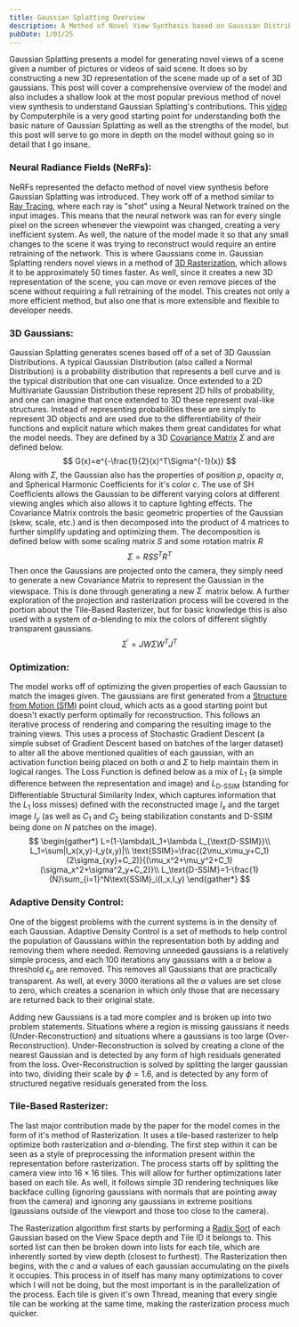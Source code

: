 ```yaml
---
title: Gaussian Splatting Overview
description: A Method of Novel View Synthesis based on Gaussian Distributions
pubDate: 1/01/25
---
```

Gaussian Splatting presents a model for generating novel views of a scene given a number of pictures or videos of said scene. It does so by constructing a new 3D representation of the scene made up of a set of 3D gaussians. This post will cover a comprehensive overview of the model and also includes a shallow look at the most popular previous method of novel view synthesis to understand Gaussian Splatting's contributions. This [video](https://youtu.be/VkIJbpdTujE?si=DzVAgB9yuRfWDDDZ) by Computerphile is a very good starting point for understanding both the basic nature of Gaussian Splatting as well as the strengths of the model, but this post will serve to go more in depth on the model without going so in detail that I go insane.

### Neural Radiance Fields (NeRFs):
NeRFs represented the defacto method of novel view synthesis before Gaussian Splatting was introduced. They work off of a method similar to [Ray Tracing](https://developer.nvidia.com/discover/ray-tracing), where each ray is "shot" using a Neural Network trained on the input images. This means that the neural network was ran for every single pixel on the screen whenever the viewpoint was changed, creating a very inefficient system. As well, the nature of the model made it so that any small changes to the scene it was trying to reconstruct would require an entire retraining of the network. This is where Gaussians come in. Gaussian Splatting renders novel views in a method of [3D Rasterization](https://www.cs.princeton.edu/courses/archive/spring20/cos426/lectures/Lecture-14.pdf), which allows it to be approximately 50 times faster. As well, since it creates a new 3D representation of the scene, you can move or even remove pieces of the scene without requiring a full retraining of the model. This creates not only a more efficient method, but also one that is more extensible and flexible to developer needs.

### 3D Gaussians:
Gaussian Splatting generates scenes based off of a set of 3D Gaussian Distributions. A typical Gaussian Distribution (also called a Normal Distribution) is a probability distribution that represents a bell curve and is the typical distribution that one can visualize. Once extended to a 2D Multivariate Gaussian Distribution these represent 2D hills of probability, and one can imagine that once extended to 3D these represent oval-like structures. Instead of representing probabilities these are simply to represent 3D objects and are used due to the differentiability of their functions and explicit nature which makes them great candidates for what the model needs. They are defined by a 3D [Covariance Matrix](https://www.geeksforgeeks.org/covariance-matrix/) $\Sigma$ and are defined below. 
$$
G(x)=e^{-\frac{1}{2}(x)^T\Sigma^{-1}(x)}
$$
Along with $\Sigma$, the Gaussian also has the properties of position $p$, opacity $\alpha$, and Spherical Harmonic Coefficients for it's color $c$. The use of SH Coefficients allows the Gaussian to be different varying colors at different viewing angles which also allows it to capture lighting effects. The Covariance Matrix controls the basic geometric properties of the Gaussian (skew, scale, etc.) and is then decomposed into the product of 4 matrices to further simplify updating and optimizing them. The decomposition is defined below with some scaling matrix $S$ and some rotation matrix $R$
$$
\Sigma=RSS^TR^T
$$
Then once the Gaussians are projected onto the camera, they simply need to generate a new Covariance Matrix to represent the Gaussian in the viewspace. This is done through generating a new $\Sigma^\prime$ matrix below. A further exploration of the projection and rasterization process will be covered in the portion about the Tile-Based Rasterizer, but for basic knowledge this is also used with a system of $\alpha$-blending to mix the colors of different slightly transparent gaussians.
$$
\Sigma^\prime=JW\Sigma W^T J^T
$$

### Optimization:
The model works off of optimizing the given properties of each Gaussian to match the images given. The gaussians are first generated from a [Structure from Motion (SfM)](https://www.mathworks.com/help/vision/ug/what-is-structure-from-motion.html) point cloud, which acts as a good starting point but doesn't exactly perform optimally for reconstruction. This follows an iterative process of rendering and comparing the resulting image to the training views. This uses a process of Stochastic Gradient Descent (a simple subset of Gradient Descent based on batches of the larger dataset) to alter all the above mentioned qualities of each gaussian, with an activation function being placed on both $\alpha$ and $\Sigma$ to help maintain them in logical ranges. The Loss Function is defined below as a mix of $L_1$ (a simple difference between the representation and image) and $L_{\text{D-SSIM}}$ (standing for Differentiable Structural Similarity Index, which captures information that the $L_1$ loss misses) defined with the reconstructed image $I_x$ and the target image $I_y$ (as well as $C_1$ and $C_2$ being stabilization constants and $\text{D-SSIM}$ being done on $N$ patches on the image).
$$
\begin{gather*}
L=(1-\lambda)L_1+\lambda L_{\text{D-SSIM}}\\
L_1=\sum|I_x(x,y)-I_y(x,y)|\\
\text{SSIM}=\frac{(2\mu_x\mu_y+C_1)(2\sigma_{xy}+C_2)}{(\mu_x^2+\mu_y^2+C_1)(\sigma_x^2+\sigma^2_y+C_2)}\\
L_\text{D-SSIM}=1-\frac{1}{N}\sum_{i=1}^N\text{SSIM}_i(I_x,I_y)
\end{gather*}
$$

### Adaptive Density Control:
One of the biggest problems with the current systems is in the density of each Gaussian. Adaptive Density Control is a set of methods to help control the population of Gaussians within the representation both by adding and removing them where needed. Removing unneeded gaussians is a relatively simple process, and each 100 iterations any gaussians with a $\alpha$ below a threshold $\epsilon_\alpha$ are removed. This removes all Gaussians that are practically transparent. As well, at every 3000 iterations all the $\alpha$ values are set close to zero, which creates a scenarion in which only those that are necessary are returned back to their original state. 

Adding new Gaussians is a tad more complex and is broken up into two problem statements. Situations where a region is missing gaussians it needs (Under-Reconstruction) and situations where a gaussians is too large (Over-Reconstruction). Under-Reconstruction is solved by creating a clone of the nearest Gaussian and is detected by any form of high residuals generated from the loss. Over-Reconstruction is solved by splitting the larger gaussian into two, dividing their scale by $\phi=1.6$, and is detected by any form of structured negative residuals generated from the loss.

### Tile-Based Rasterizer:
The last major contribution made by the paper for the model comes in the form of it's method of Rasterization. It uses a tile-based rasterizer to help optimize both rasterization and $\alpha$-blending. The first step within it can be seen as a style of preprocessing the information present within the representation before rasterization. The process starts off by splitting the camera view into $16\times 16$ tiles. This will allow for further optimizations later based on each tile. As well, it follows simple 3D rendering techniques like backface culling (ignoring gaussians with normals that are pointing away from the camera) and ignoring any gaussians in extreme positions (gaussians outside of the viewport and those too close to the camera).

The Rasterization algorithm first starts by performing a [Radix Sort](https://www.geeksforgeeks.org/radix-sort/) of each Gaussian based on the View Space depth and Tile ID it belongs to. This sorted list can then be broken down into lists for each tile, which are inherently sorted by view depth (closest to furthest). The Rasterization then begins, with the $c$ and $\alpha$ values of each gaussian accumulating on the pixels it occupies. This process in of itself has many many optimizations to cover which I will not be doing, but the most important is in the parallelization of the process. Each tile is given it's own Thread, meaning that every single tile can be working at the same time, making the rasterization process much quicker.